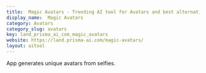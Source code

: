 ```yaml
---
title:  Magic Avatars - Trending AI tool for Avatars and best alternatives
display_name:  Magic Avatars
category: Avatars
category_slug: avatars
key: land_prisma_ai_com_magic_avatars
website: https://land.prisma-ai.com/magic-avatars/
layout: aitool
---
```


App generates unique avatars from selfies.
